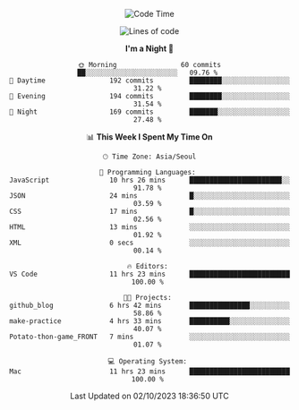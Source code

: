 <div align=center>
 
<!--START_SECTION:waka-->
![Code Time](http://img.shields.io/badge/Code%20Time-300%20hrs%208%20mins-blue)

![Lines of code](https://img.shields.io/badge/From%20Hello%20World%20I%27ve%20Written-3.1%20million%20lines%20of%20code-blue)

**I'm a Night 🦉** 

```text
🌞 Morning                60 commits          ██░░░░░░░░░░░░░░░░░░░░░░░   09.76 % 
🌆 Daytime                192 commits         ████████░░░░░░░░░░░░░░░░░   31.22 % 
🌃 Evening                194 commits         ████████░░░░░░░░░░░░░░░░░   31.54 % 
🌙 Night                  169 commits         ███████░░░░░░░░░░░░░░░░░░   27.48 % 
```


📊 **This Week I Spent My Time On** 

```text
🕑︎ Time Zone: Asia/Seoul

💬 Programming Languages: 
JavaScript               10 hrs 26 mins      ███████████████████████░░   91.78 % 
JSON                     24 mins             █░░░░░░░░░░░░░░░░░░░░░░░░   03.59 % 
CSS                      17 mins             █░░░░░░░░░░░░░░░░░░░░░░░░   02.56 % 
HTML                     13 mins             ░░░░░░░░░░░░░░░░░░░░░░░░░   01.92 % 
XML                      0 secs              ░░░░░░░░░░░░░░░░░░░░░░░░░   00.14 % 

🔥 Editors: 
VS Code                  11 hrs 23 mins      █████████████████████████   100.00 % 

🐱‍💻 Projects: 
github_blog              6 hrs 42 mins       ███████████████░░░░░░░░░░   58.86 % 
make-practice            4 hrs 33 mins       ██████████░░░░░░░░░░░░░░░   40.07 % 
Potato-thon-game_FRONT   7 mins              ░░░░░░░░░░░░░░░░░░░░░░░░░   01.07 % 

💻 Operating System: 
Mac                      11 hrs 23 mins      █████████████████████████   100.00 % 
```


 Last Updated on 02/10/2023 18:36:50 UTC
<!--END_SECTION:waka-->
 </div>
